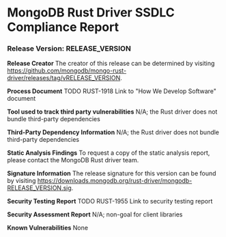 # MongoDB Rust Driver SSDLC Compliance Report

### Release Version: RELEASE_VERSION

**Release Creator**
The creator of this release can be determined by visiting
https://github.com/mongodb/mongo-rust-driver/releases/tag/vRELEASE_VERSION.

**Process Document**
TODO RUST-1918 Link to "How We Develop Software" document

**Tool used to track third party vulnerabilities**
N/A; the Rust driver does not bundle third-party dependencies

**Third-Party Dependency Information**
N/A; the Rust driver does not bundle third-party dependencies

**Static Analysis Findings**
To request a copy of the static analysis report, please contact
the MongoDB Rust driver team.

**Signature Information**
The release signature for this version can be found by visiting
https://downloads.mongodb.org/rust-driver/mongodb-RELEASE_VERSION.sig.

**Security Testing Report**
TODO RUST-1955 Link to security testing report

**Security Assessment Report**
N/A; non-goal for client libraries

**Known Vulnerabilities**
None
